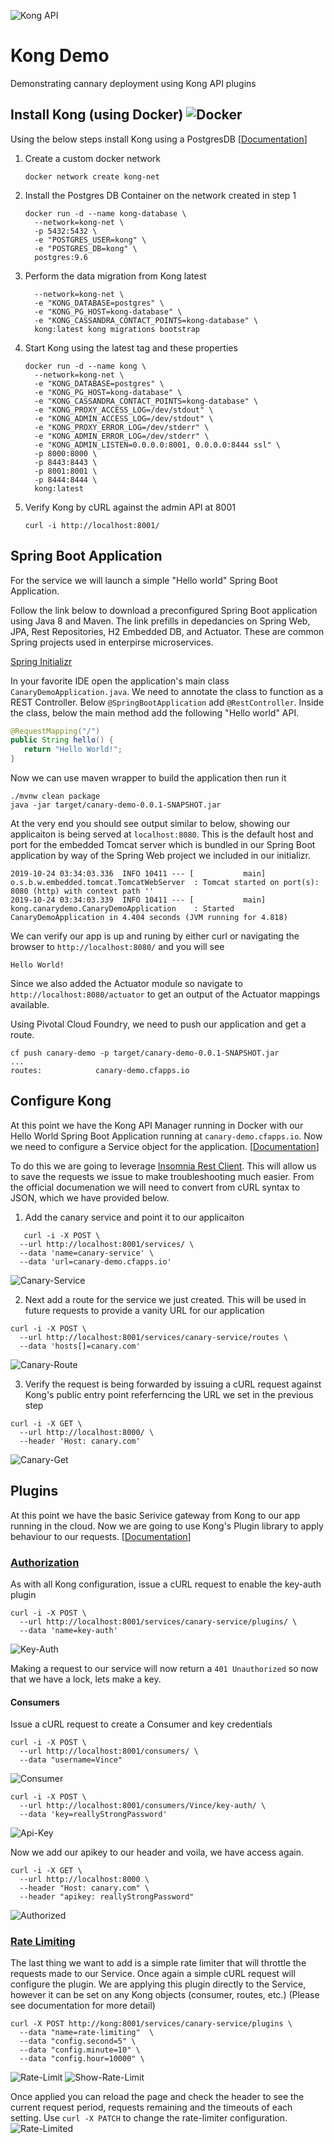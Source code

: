 ![Kong API](https://github.com/vrusso-pivotal/kong-canary-demo/blob/master/assets/konglogo.svg "Kong API Manager")
# Kong Demo
Demonstrating cannary deployment using Kong API plugins 


## Install Kong (using Docker) ![Docker](https://github.com/vrusso-pivotal/kong-canary-demo/blob/master/assets/docker.png "Docker")


Using the below steps install Kong using a PostgresDB \[[Documentation](https://docs.konghq.com/install/docker/?_ga=2.202727505.1528094160.1571771527-1072143887.1570723420)\]


1. Create a custom docker network

   `docker network create kong-net`

2. Install the Postgres DB Container on the network created in step 1

   ```
   docker run -d --name kong-database \
     --network=kong-net \
     -p 5432:5432 \
     -e "POSTGRES_USER=kong" \
     -e "POSTGRES_DB=kong" \
     postgres:9.6
   ```
               
3. Perform the data migration from Kong latest

   ```docker run --rm \
     --network=kong-net \
     -e "KONG_DATABASE=postgres" \
     -e "KONG_PG_HOST=kong-database" \
     -e "KONG_CASSANDRA_CONTACT_POINTS=kong-database" \
     kong:latest kong migrations bootstrap
   ```
4. Start Kong using the latest tag and these properties

   ```
   docker run -d --name kong \
     --network=kong-net \
     -e "KONG_DATABASE=postgres" \
     -e "KONG_PG_HOST=kong-database" \
     -e "KONG_CASSANDRA_CONTACT_POINTS=kong-database" \
     -e "KONG_PROXY_ACCESS_LOG=/dev/stdout" \
     -e "KONG_ADMIN_ACCESS_LOG=/dev/stdout" \
     -e "KONG_PROXY_ERROR_LOG=/dev/stderr" \
     -e "KONG_ADMIN_ERROR_LOG=/dev/stderr" \
     -e "KONG_ADMIN_LISTEN=0.0.0.0:8001, 0.0.0.0:8444 ssl" \
     -p 8000:8000 \
     -p 8443:8443 \
     -p 8001:8001 \
     -p 8444:8444 \
     kong:latest
   ```
5. Verify Kong by cURL against the admin API at 8001

   `curl -i http://localhost:8001/`

## Spring Boot Application

For the service we will launch a simple "Hello world" Spring Boot Application.

Follow the link below to download a preconfigured Spring Boot application using Java 8 and Maven. The link prefills in depedancies on Spring Web, JPA, Rest Repositories, H2 Embedded DB, and Actuator. These are common Spring projects used in enterpirse microservices.

[Spring Initializr](https://start.spring.io/#!type=maven-project&language=java&platformVersion=2.2.0.RELEASE&packaging=jar&jvmVersion=1.8&groupId=kong&artifactId=canary-demo&name=canary-demo&description=Demonstrating%20canary%20deployment%20using%20Kong%20API%20plugins%20&packageName=kong.canary-demo&dependencies=data-rest,web,data-jpa,h2,actuator "Includes Spring Web, JPA, REST Repo, and Actuator")

In your favorite IDE open the application's main class `CanaryDemoApplication.java`. We need to annotate the class to function as a REST Controller. Below `@SpringBootApplication` add `@RestController`. Inside the class, below the main method add the following "Hello world" API.

```java
@RequestMapping("/")
public String hello() {
   return "Hello World!";
}
```

Now we can use maven wrapper to build the application then run it

```
./mvnw clean package
java -jar target/canary-demo-0.0.1-SNAPSHOT.jar
```

At the very end you should see output similar to below, showing our applicaiton is being served at `localhost:8080`. This is the default host and port for the embedded Tomcat server which is bundled in our Spring Boot application by way of the Spring Web project we included in our initializr.

```
2019-10-24 03:34:03.336  INFO 10411 --- [           main] o.s.b.w.embedded.tomcat.TomcatWebServer  : Tomcat started on port(s): 8080 (http) with context path ''
2019-10-24 03:34:03.339  INFO 10411 --- [           main] kong.canarydemo.CanaryDemoApplication    : Started CanaryDemoApplication in 4.404 seconds (JVM running for 4.818)
```

We can verify our app is up and runing by either curl or navigating the browser to `http://localhost:8080/` and you will see

`Hello World!`

Since we also added the Actuator module so navigate to `http://localhost:8080/actuator` to get an output of the Actuator mappings available.

Using Pivotal Cloud Foundry, we need to push our application and get a route.

```
cf push canary-demo -p target/canary-demo-0.0.1-SNAPSHOT.jar
...
routes:            canary-demo.cfapps.io
```


## Configure Kong

At this point we have the Kong API Manager running in Docker with our Hello World Spring Boot Application running at `canary-demo.cfapps.io`. Now we need to configure a Service object for the application. \[[Documentation](https://docs.konghq.com/1.3.x/getting-started/configuring-a-service/)\]

To do this we are going to leverage [Insomnia Rest Client](https://insomnia.rest/ "Now part of Kong!"). This will allow us to save the requests we issue to make troubleshooting much easier. From the official documenation we will need to convert from cURL syntax to JSON, which we have provided below.

1. Add the canary service and point it to our applicaiton

```
   curl -i -X POST \
  --url http://localhost:8001/services/ \
  --data 'name=canary-service' \
  --data 'url=canary-demo.cfapps.io'
```
![Canary-Service](https://github.com/vrusso-pivotal/kong-canary-demo/blob/master/assets/post-canary-service.png)

2. Next add a route for the service we just created. This will be used in future requests to provide a vanity URL for our application

```
curl -i -X POST \
  --url http://localhost:8001/services/canary-service/routes \
  --data 'hosts[]=canary.com'
```
![Canary-Route](https://github.com/vrusso-pivotal/kong-canary-demo/blob/master/assets/post-canary-route.png)

3. Verify the request is being forwarded by issuing a cURL request against Kong's public entry point referferncing the URL we set in the previous step

```
curl -i -X GET \
  --url http://localhost:8000/ \
  --header 'Host: canary.com'
```
![Canary-Get](https://github.com/vrusso-pivotal/kong-canary-demo/blob/master/assets/get-canary.png)

## Plugins

At this point we have the basic Serivice gateway from Kong to our app running in the cloud. Now we are going to use Kong's Plugin library to apply behaviour to our requests. \[[Documentation](https://docs.konghq.com/hub/?_ga=2.126640589.1528094160.1571771527-1072143887.1570723420)\]

### [Authorization](https://docs.konghq.com/hub/kong-inc/key-auth/)

As with all Kong configuration, issue a cURL request to enable the key-auth plugin
```
curl -i -X POST \
  --url http://localhost:8001/services/canary-service/plugins/ \
  --data 'name=key-auth'
```
![Key-Auth](https://github.com/vrusso-pivotal/kong-canary-demo/blob/master/assets/post-key-auth.png)

Making a request to our service will now return a `401 Unauthorized` so now that we have a lock, lets make a key.

#### Consumers

Issue a cURL request to create a Consumer and key credentials
```
curl -i -X POST \
  --url http://localhost:8001/consumers/ \
  --data "username=Vince"
```
![Consumer](https://github.com/vrusso-pivotal/kong-canary-demo/blob/master/assets/post-consumer.png)
```
curl -i -X POST \
  --url http://localhost:8001/consumers/Vince/key-auth/ \
  --data 'key=reallyStrongPassword'
```
![Api-Key](https://github.com/vrusso-pivotal/kong-canary-demo/blob/master/assets/post-api-key.png)

Now we add our apikey to our header and voila, we have access again.
```
curl -i -X GET \
  --url http://localhost:8000 \
  --header "Host: canary.com" \
  --header "apikey: reallyStrongPassword"
```
![Authorized](https://github.com/vrusso-pivotal/kong-canary-demo/blob/master/assets/authorized.png)

### [Rate Limiting](https://docs.konghq.com/hub/kong-inc/rate-limiting/)

The last thing we want to add is a simple rate limiter that will throttle the requests made to our Service. Once again a simple cURL request will configure the plugin. We are applying this plugin directly to the Service, however it can be set on any Kong objects (consumer, routes, etc.) (Please see documentation for more detail)

```
curl -X POST http://kong:8001/services/canary-service/plugins \
  --data "name=rate-limiting"  \
  --data "config.second=5" \
  --data "config.minute=10" \
  --data "config.hour=10000" \
```
![Rate-Limit](https://github.com/vrusso-pivotal/kong-canary-demo/blob/master/assets/post-rate-limit.png)
![Show-Rate-Limit](https://github.com/vrusso-pivotal/kong-canary-demo/blob/master/assets/show-rate-limiting.png)

Once applied you can reload the page and check the header to see the current request period, requests remaining and the timeouts of each setting. Use `curl -X PATCH` to change the rate-limiter configuration.
![Rate-Limited](https://github.com/vrusso-pivotal/kong-canary-demo/blob/master/assets/rate-limiting.png)
